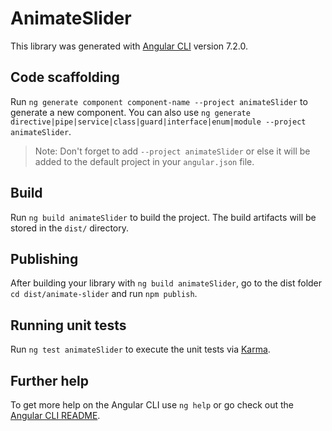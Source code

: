 # AnimateSlider

This library was generated with [Angular CLI](https://github.com/angular/angular-cli) version 7.2.0.

## Code scaffolding

Run `ng generate component component-name --project animateSlider` to generate a new component. You can also use `ng generate directive|pipe|service|class|guard|interface|enum|module --project animateSlider`.
> Note: Don't forget to add `--project animateSlider` or else it will be added to the default project in your `angular.json` file. 

## Build

Run `ng build animateSlider` to build the project. The build artifacts will be stored in the `dist/` directory.

## Publishing

After building your library with `ng build animateSlider`, go to the dist folder `cd dist/animate-slider` and run `npm publish`.

## Running unit tests

Run `ng test animateSlider` to execute the unit tests via [Karma](https://karma-runner.github.io).

## Further help

To get more help on the Angular CLI use `ng help` or go check out the [Angular CLI README](https://github.com/angular/angular-cli/blob/master/README.md).
